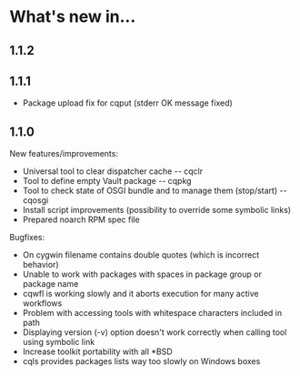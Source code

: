 What's new in...
================

1.1.2
-----

1.1.1
-----

* Package upload fix for cqput (stderr OK message fixed)

1.1.0
-----

New features/improvements:

* Universal tool to clear dispatcher cache -- cqclr
* Tool to define empty Vault package -- cqpkg
* Tool to check state of OSGI bundle and to manage them (stop/start) -- cqosgi
* Install script improvements (possibility to override some symbolic links)
* Prepared noarch RPM spec file

Bugfixes:

* On cygwin filename contains double quotes (which is incorrect behavior)
* Unable to work with packages with spaces in package group or package name
* cqwfl is working slowly and it aborts execution for many active workflows
* Problem with accessing tools with whitespace characters included in path
* Displaying version (-v) option doesn't work correctly when calling tool using 
  symbolic link
* Increase toolkit portability with all *BSD
* cqls provides packages lists way too slowly on Windows boxes

